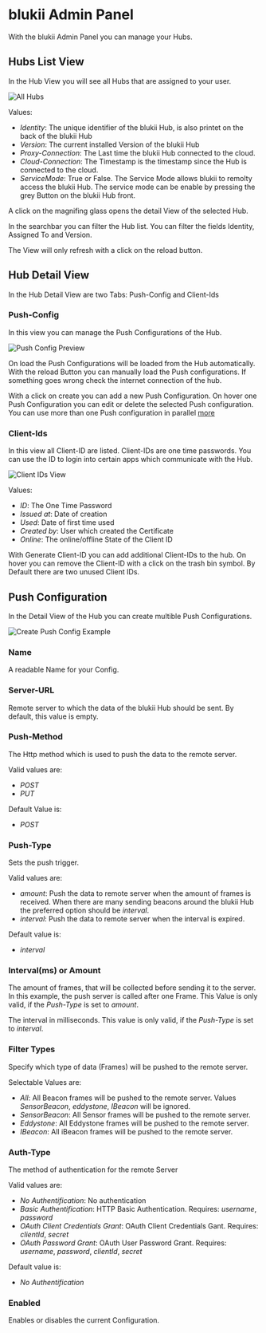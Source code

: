# blukii Admin Panel

With the blukii Admin Panel you can manage your Hubs.

## Hubs List View

In the Hub View you will see all Hubs that are assigned to your user. 

![All Hubs](all_hubs.png "All Hubs")

Values: 
- _Identity_: The unique identifier of the blukii Hub, is also printet on the back of the blukii Hub
- _Version_: The current installed Version of the blukii Hub
- _Proxy-Connection_: The Last time the blukii Hub connected to the cloud. 
- _Cloud-Connection_: The Timestamp is the timestamp since the Hub is connected to the cloud.
- _ServiceMode_: True or False. The Service Mode allows blukii to remolty access the blukii Hub. The service mode can be enable by pressing the grey Button on the blukii Hub front.


A click on the magnifing glass opens the detail View of the selected Hub.

In the searchbar you can filter the Hub list. You can filter the fields Identity, Assigned To and Version.

The View will only refresh with a click on the reload button. 


## Hub Detail View

In the Hub Detail View are two Tabs: Push-Config and Client-Ids

### Push-Config
In this view you can manage the Push Configurations of the Hub.

![Push Config Preview](config_push_all.png "All Push Configs")

On load the Push Configurations will be loaded from the Hub automatically. With the reload Button you can manually load the Push configurations. If something goes wrong check the internet connection of the hub. 

With a click on create you can add a new Push Configuration. On hover one Push Configuration you can edit or delete the selected Push configuration. You can use more than one Push configuration in parallel [more](#Push-Configuration)

### Client-Ids
In this view all Client-ID are listed. Client-IDs are one time passwords. You can use the ID to login into certain apps which communicate with the Hub.

![Client IDs View](client_ID_view.png "All Client Ids View")

Values: 
- _ID_: The One Time Password
- _Issued at_: Date of creation 
- _Used_: Date of first time used
- _Created by_: User which created the Certificate
- _Online_: The online/offline State of the Client ID

With Generate Client-ID you can add additional Client-IDs to the hub. On hover you can remove the Client-ID with a click on the trash bin symbol. By Default there are two unused Client IDs.


## Push Configuration

In the Detail View of the Hub you can create multible Push Configurations. 

![Create Push Config Example](config_push_detail.png "Create Push Config Example")


### Name
A readable Name for your Config.

### Server-URL
Remote server to which the data of the blukii Hub should be sent. By default, this value is empty.

### Push-Method
The Http method which is used to push the data to the remote server. 

Valid values are:
- _POST_
- _PUT_

Default Value is:
- _POST_

### Push-Type
Sets the push trigger.

Valid values are:
- _amount_: Push the data to remote server when the amount of frames is received. When there are many sending beacons around the blukii Hub the preferred option should be _interval_.  
- _interval_: Push the data to remote server when the interval is expired.

Default value is:
- _interval_

### Interval(ms) or Amount
The amount of frames, that will be collected before sending it to the server. In this example, the push server is called after one Frame.
This Value is only valid, if the _Push-Type_ is set to _amount_.  

The interval in milliseconds. This value is only valid, if the _Push-Type_ is set to _interval_.

### Filter Types
Specify which type of data (Frames) will be pushed to the remote server.

Selectable Values are: 
- _All_: All Beacon frames will be pushed to the remote server. Values _SensorBeacon_, _eddystone_, _IBeacon_ will be ignored. 
- _SensorBeacon_: All Sensor frames will be pushed to the remote server.
- _Eddystone_: All Eddystone frames will be pushed to the remote server.
- _IBeacon_: All iBeacon frames will be pushed to the remote server.

### Auth-Type
The method of authentication for the remote Server

Valid values are:
- _No Authentification_: No authentication
- _Basic Authentification_: HTTP Basic Authentication. Requires: _username_, _password_ 
- _OAuth Client Credentials Grant_: OAuth Client Credentials Gant. Requires: _clientId_, _secret_
- _OAuth Password Grant_: OAuth User Password Grant. Requires: _username_, _password_, _clientId_, _secret_

Default value is:
- _No Authentification_

### Enabled
Enables or disables the current Configuration. 